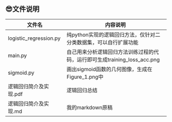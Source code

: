 ## :sunglasses:文件说明
文件名|内容说明
-|-
logistic_regression.py|纯python实现的逻辑回归方法，仅针对二分类数据集，可以自行扩展功能
main.py|自己用来分析逻辑回归方法训练过程的代码，运行即可生成training_loss_acc.png
sigmoid.py|画出sigmoid函数的几何图像，生成在Figure_1.png中
逻辑回归简介及实现.pdf|逻辑回归总结
逻辑回归简介及实现.md|我的markdown原稿
